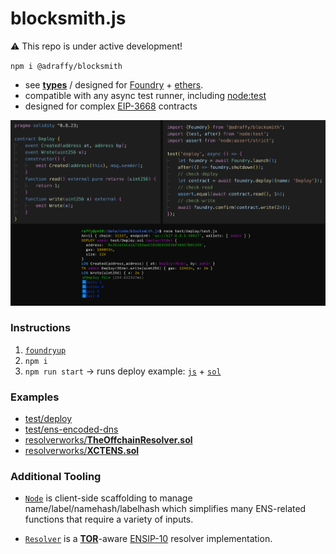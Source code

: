 # blocksmith.js

⚠️ This repo is under active development!

`npm i @adraffy/blocksmith`

* see [**types**](./dist/index.d.ts) / designed for [Foundry](https://github.com/foundry-rs/foundry) + [ethers](https://github.com/ethers-io/ethers.js).
* compatible with any async test runner, including [node:test](https://nodejs.org/api/test.html)
* designed for complex [EIP-3668](https://eips.ethereum.org/EIPS/eip-3668) contracts

![Screenshot](./test/deploy/screenshot.png)

### Instructions

1. [`foundryup`](https://book.getfoundry.sh/getting-started/installation)
1. `npm i`
1. `npm run start` &rarr; runs deploy example: [`js`](./test/deploy/test.js) + [`sol`](./test/Deploy.sol)

### Examples

* [test/deploy](./test/deploy/)
* [test/ens-encoded-dns](./test/ens-encoded-dns/)
* [resolverworks/**TheOffchainResolver.sol**](https://github.com/resolverworks/TheOffchainResolver.sol/blob/main/test/test.js)
* [resolverworks/**XCTENS.sol**](https://github.com/resolverworks/XCTENS.sol/blob/main/test/test.js)

### Additional Tooling

* [`Node`](./src/Node.js) is client-side scaffolding to manage name/label/namehash/labelhash which simplifies many ENS-related functions that require a variety of inputs.

* [`Resolver`](./src/Resolver.js) is a [**TOR**](https://github.com/resolverworks/TheOffchainResolver.sol)-aware [ENSIP-10](https://docs.ens.domains/ensip/10) resolver implementation.
